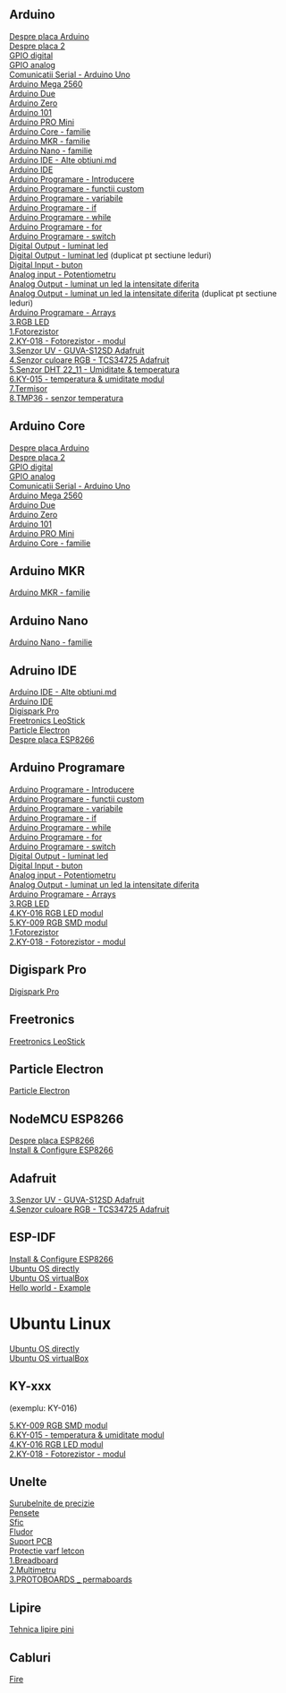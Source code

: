 ## Arduino

<a href="docs/Controllere/Arduino/1.Despre placa Arduino.md">Despre placa Arduino</a><br />
<a href="docs/Controllere/Arduino/2.Despre placa 2.md">Despre placa 2</a><br />
<a href="docs/Controllere/Arduino/3.GPIO digital.md">GPIO digital</a><br />
<a href="docs/Controllere/Arduino/4.GPIO analog.md">GPIO analog</a><br />
<a href="docs/Controllere/Arduino/5.Comunicatii Serial - Arduino Uno.md">Comunicatii Serial - Arduino Uno</a><br />
<a href="docs/Controllere/Arduino/6.Arduino Mega 2560.md">Arduino Mega 2560</a><br />
<a href="docs/Controllere/Arduino/7.Arduino Due.md">Arduino Due</a><br />
<a href="docs/Controllere/Arduino/8.Arduino Zero.md">Arduino Zero</a><br />
<a href="docs/Controllere/Arduino/9.Arduino 101.md">Arduino 101</a><br />
<a href="docs/Controllere/Arduino/10.Arduino PRO Mini.md">Arduino PRO Mini</a><br />
<a href="docs/Controllere/Arduino/11.Arduino Core - familie.md">Arduino Core - familie</a><br />
<a href="docs/Controllere/Arduino/12.Arduino MKR - familie.md">Arduino MKR - familie</a><br />
<a href="docs/Controllere/Arduino/13.Arduino Nano - familie.md">Arduino Nano - familie</a><br />
<a href="docs/Controllere/Arduino/14.Arduino IDE - Alte obtiuni.md">Arduino IDE - Alte obtiuni.md</a><br />
<a href="docs/Controllere/Arduino/15.Arduino IDE.md">Arduino IDE</a><br />
<a href="docs/Controllere/Arduino/16.Arduino Programare - Introducere.md">Arduino Programare - Introducere</a><br />
<a href="docs/Controllere/Arduino/17.Arduino Programare - functii custom.md">Arduino Programare - functii custom</a><br />
<a href="docs/Controllere/Arduino/18.Arduino Programare - variabile.md">Arduino Programare - variabile</a><br />
<a href="docs/Controllere/Arduino/19.Arduino Programare - if.md">Arduino Programare - if</a><br />
<a href="docs/Controllere/Arduino/20.Arduino Programare - while.md">Arduino Programare - while</a><br />
<a href="docs/Controllere/Arduino/21.Arduino Programare - for.md">Arduino Programare - for</a><br />
<a href="docs/Controllere/Arduino/22.Arduino Programare - switch.md">Arduino Programare - switch</a><br />
<a href="docs/Controllere/Arduino/23.Digital Output - luminat led.md">Digital Output - luminat led</a><br />
<a href="docs/Leduri/1.Digital Output - luminat led.md">Digital Output - luminat led</a> (duplicat pt sectiune leduri)<br />
<a href="docs/Controllere/Arduino/24.Digital Input - buton.md">Digital Input - buton</a><br />
<a href="docs/Controllere/Arduino/25.Analog input - Potentiometru.md">Analog input - Potentiometru</a><br />
<a href="docs/Controllere/Arduino/26.Analog Output - luminat un  led la intensitate diferita.md">Analog Output - luminat un  led la intensitate diferita</a><br />
<a href="docs/Leduri/2.Analog Output - luminat un  led la intensitate diferita.md">Analog Output - luminat un  led la intensitate diferita</a> (duplicat pt sectiune leduri)<br />
<a href="docs/Controllere/Arduino/27.Arduino Programare - Arrays.md">Arduino Programare - Arrays</a><br />
<a href="docs/Leduri/3.RGB LED.md">3.RGB LED</a><br />
<a href="docs/Senzori/1.Fotorezistor.md">1.Fotorezistor</a><br />
<a href="docs/Senzori/2.KY-018 - Fotorezistor - modul.md">2.KY-018 - Fotorezistor - modul</a><br />
<a href="docs/Senzori/3.Senzor UV - GUVA-S12SD Adafruit.md">3.Senzor UV - GUVA-S12SD Adafruit</a><br />
<a href="docs/Senzori/4.Senzor culoare RGB - TCS34725 Adafruit.md">4.Senzor culoare RGB - TCS34725 Adafruit</a><br />
<a href="docs/Senzori/5.Senzor DHT 22_11 - Umiditate & temperatura.md">5.Senzor DHT 22_11 - Umiditate & temperatura</a><br />
<a href="docs/Senzori/6.KY-015 - temperatura & umiditate modul.md">6.KY-015 - temperatura & umiditate modul</a><br />
<a href="docs/Senzori/7.Termisor.md">7.Termisor</a><br />
<a href="docs/Senzori/8.TMP36 - senzor temperatura.md">8.TMP36 - senzor temperatura</a><br />


## Arduino Core

<a href="docs/Controllere/Arduino/1.Despre placa Arduino.md">Despre placa Arduino</a><br />
<a href="docs/Controllere/Arduino/2.Despre placa 2.md">Despre placa 2</a><br />
<a href="docs/Controllere/Arduino/3.GPIO digital.md">GPIO digital</a><br />
<a href="docs/Controllere/Arduino/4.GPIO analog.md">GPIO analog</a><br />
<a href="docs/Controllere/Arduino/5.Comunicatii Serial - Arduino Uno.md">Comunicatii Serial - Arduino Uno</a><br />
<a href="docs/Controllere/Arduino/6.Arduino Mega 2560.md">Arduino Mega 2560</a><br />
<a href="docs/Controllere/Arduino/7.Arduino Due.md">Arduino Due</a><br />
<a href="docs/Controllere/Arduino/8.Arduino Zero.md">Arduino Zero</a><br />
<a href="docs/Controllere/Arduino/9.Arduino 101.md">Arduino 101</a><br />
<a href="docs/Controllere/Arduino/10.Arduino PRO Mini.md">Arduino PRO Mini</a><br />
<a href="docs/Controllere/Arduino/11.Arduino Core - familie.md">Arduino Core - familie</a><br />


## Arduino MKR

<a href="docs/Controllere/Arduino/12.Arduino MKR - familie.md">Arduino MKR - familie</a><br />


## Arduino Nano

<a href="docs/Controllere/Arduino/13.Arduino Nano - familie.md">Arduino Nano - familie</a><br />


## Adruino IDE

<a href="docs/Controllere/Arduino/14.Arduino IDE - Alte obtiuni.md">Arduino IDE - Alte obtiuni.md</a><br />
<a href="docs/Controllere/Arduino/15.Arduino IDE.md">Arduino IDE</a><br />
<a href="docs/Controllere/Digispark Pro/Digispark Pro.md">Digispark Pro</a><br />
<a href="docs/Controllere/Freetronics LeoStick/Freetronics LeoStick.md">Freetronics LeoStick</a><br />
<a href="docs/Controllere/Particle Electron/Particle Electron.md">Particle Electron</a><br />
<a href="docs/Controllere/NodeMCU ESP8266/Despre placa.md">Despre placa ESP8266</a><br />


## Arduino Programare

<a href="docs/Controllere/Arduino/16.Arduino Programare - Introducere.md">Arduino Programare - Introducere</a><br />
<a href="docs/Controllere/Arduino/17.Arduino Programare - functii custom.md">Arduino Programare - functii custom</a><br />
<a href="docs/Controllere/Arduino/18.Arduino Programare - variabile.md">Arduino Programare - variabile</a><br />
<a href="docs/Controllere/Arduino/19.Arduino Programare - if.md">Arduino Programare - if</a><br />
<a href="docs/Controllere/Arduino/20.Arduino Programare - while.md">Arduino Programare - while</a><br />
<a href="docs/Controllere/Arduino/21.Arduino Programare - for.md">Arduino Programare - for</a><br />
<a href="docs/Controllere/Arduino/22.Arduino Programare - switch.md">Arduino Programare - switch</a><br />
<a href="docs/Controllere/Arduino/23.Digital Output - luminat led.md">Digital Output - luminat led</a><br />
<a href="docs/Controllere/Arduino/24.Digital Input - buton.md">Digital Input - buton</a><br />
<a href="docs/Controllere/Arduino/25.Analog input - Potentiometru.md">Analog input - Potentiometru</a><br />
<a href="docs/Controllere/Arduino/26.Analog Output - luminat un  led la intensitate diferita.md">Analog Output - luminat un  led la intensitate diferita</a><br />
<a href="docs/Controllere/Arduino/27.Arduino Programare - Arrays.md">Arduino Programare - Arrays</a><br />
<a href="docs/Leduri/3.RGB LED.md">3.RGB LED</a><br />
<a href="docs/Leduri/4.KY-016 RGB LED modul.md">4.KY-016 RGB LED modul</a><br />
<a href="docs/Leduri/5.KY-009 RGB SMD modul.md">5.KY-009 RGB SMD modul</a><br />
<a href="docs/Senzori/1.Fotorezistor.md">1.Fotorezistor</a><br />
<a href="docs/Senzori/2.KY-018 - Fotorezistor - modul.md">2.KY-018 - Fotorezistor - modul</a><br />


## Digispark Pro

<a href="docs/Controllere/Digispark Pro/Digispark Pro.md">Digispark Pro</a><br />


## Freetronics

<a href="docs/Controllere/Freetronics LeoStick/Freetronics LeoStick.md">Freetronics LeoStick</a><br />


## Particle Electron

<a href="docs/Controllere/Particle Electron/Particle Electron.md">Particle Electron</a><br />


## NodeMCU ESP8266

<a href="docs/Controllere/NodeMCU ESP8266/Despre placa.md">Despre placa ESP8266</a><br />
<a href="docs/Controllere/NodeMCU ESP8266/Install & Configure.md">Install & Configure ESP8266</a><br />


## Adafruit

<a href="docs/Senzori/3.Senzor UV - GUVA-S12SD Adafruit.md">3.Senzor UV - GUVA-S12SD Adafruit</a><br />
<a href="docs/Senzori/4.Senzor culoare RGB - TCS34725 Adafruit.md">4.Senzor culoare RGB - TCS34725 Adafruit</a><br />


## ESP-IDF

<a href="docs/Controllere/NodeMCU ESP8266/Install & Configure.md">Install & Configure ESP8266</a><br />
<a href="docs/Controllere/NodeMCU ESP8266/ESP-IDF Toolchain/Ubuntu OS directly.md">Ubuntu OS directly</a><br />
<a href="docs/Controllere/NodeMCU ESP8266/ESP-IDF Toolchain/Ubuntu OS virtualBox.md">Ubuntu OS virtualBox</a><br />
<a href="docs/Controllere/NodeMCU ESP8266/ESP-IDF Toolchain/2.Hello world - Example.md">Hello world - Example</a><br />


# Ubuntu Linux

<a href="docs/Controllere/NodeMCU ESP8266/ESP-IDF Toolchain/Ubuntu OS directly.md">Ubuntu OS directly</a><br />
<a href="docs/Controllere/NodeMCU ESP8266/ESP-IDF Toolchain/Ubuntu OS virtualBox.md">Ubuntu OS virtualBox</a><br />


## KY-xxx
(exemplu: KY-016)

<a href="docs/Leduri/5.KY-009 RGB SMD modul.md">5.KY-009 RGB SMD modul</a><br />
<a href="docs/Senzori/6.KY-015 - temperatura & umiditate modul.md">6.KY-015 - temperatura & umiditate modul</a><br />
<a href="docs/Leduri/4.KY-016 RGB LED modul.md">4.KY-016 RGB LED modul</a><br />
<a href="docs/Senzori/2.KY-018 - Fotorezistor - modul.md">2.KY-018 - Fotorezistor - modul</a><br />



## Unelte

<a href="docs/Lipire/Unelte lipire/Surubelnite de precizie.md">Surubelnite de precizie</a><br />
<a href="docs/Lipire/Unelte lipire/Pensete.md">Pensete</a><br />
<a href="docs/Lipire/Unelte lipire/Sfic.md">Sfic</a><br />
<a href="docs/Lipire/Unelte lipire/Fludor.md">Fludor</a><br />
<a href="docs/Lipire/Unelte lipire/Suport PCB.md">Suport PCB</a><br />
<a href="docs/Lipire/Unelte lipire/Protectie varf letcon.md">Protectie varf letcon</a><br />
<a href="docs/Lipire/Diverse unelte/1.Breadboard.md">1.Breadboard</a><br />
<a href="docs/Lipire/Diverse unelte/2.Multimetru.md">2.Multimetru</a><br />
<a href="docs/Lipire/Diverse unelte/3.PROTOBOARDS _ permaboards.md">3.PROTOBOARDS _ permaboards</a><br />


## Lipire

<a href="docs/Lipire/Tehnici lipire/Tehnica lipire pini.md">Tehnica lipire pini</a><br />


## Cabluri

<a href="docs/Cabluri/Fire.md">Fire</a><br />